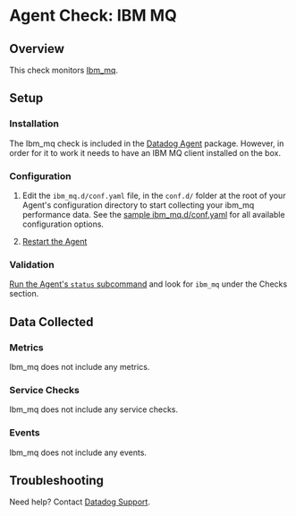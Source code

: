 # Agent Check: IBM MQ

## Overview

This check monitors [Ibm_mq][1].

## Setup

### Installation

The Ibm_mq check is included in the [Datadog Agent][2] package. However, in order for it to work it needs to have an IBM MQ client installed on the box.

### Configuration

1. Edit the `ibm_mq.d/conf.yaml` file, in the `conf.d/` folder at the root of your
   Agent's configuration directory to start collecting your ibm_mq performance data.
   See the [sample ibm_mq.d/conf.yaml][3] for all available configuration options.

2. [Restart the Agent][4]

### Validation

[Run the Agent's `status` subcommand][5] and look for `ibm_mq` under the Checks section.

## Data Collected

### Metrics

Ibm_mq does not include any metrics.

### Service Checks

Ibm_mq does not include any service checks.

### Events

Ibm_mq does not include any events.

## Troubleshooting

Need help? Contact [Datadog Support][6].

[1]: https://www.ibm.com/products/mq
[2]: https://app.datadoghq.com/account/settings#agent
[3]: https://github.com/DataDog/integrations-core/blob/master/ibm_mq/datadog_checks/ibm_mq/data/conf.yaml.example
[4]: https://docs.datadoghq.com/agent/faq/agent-commands/#start-stop-restart-the-agent
[5]: https://docs.datadoghq.com/agent/faq/agent-commands/#agent-status-and-information
[6]: https://docs.datadoghq.com/help/
